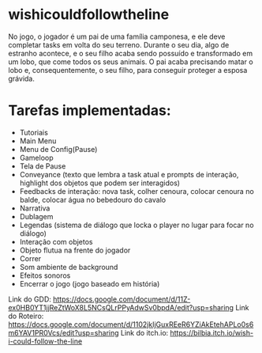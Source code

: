# wishicouldfollowtheline
No jogo, o jogador é um pai de uma família camponesa, e ele deve completar tasks em volta do seu terreno. Durante o seu dia, algo de estranho acontece, e o seu filho acaba sendo possuído e transformado em um lobo, que come todos os seus animais. O pai acaba precisando matar o lobo e, consequentemente, o seu filho, para conseguir proteger a esposa grávida.

# Tarefas implementadas:
- Tutoriais
- Main Menu
- Menu de Config(Pause)
- Gameloop
- Tela de Pause
- Conveyance (texto que lembra a task atual e prompts de interação, highlight dos objetos que podem ser interagidos)
- Feedbacks de interação: nova task, colher cenoura, colocar cenoura no balde, colocar água no bebedouro do cavalo
- Narrativa
- Dublagem
- Legendas (sistema de diálogo que locka o player no lugar para focar no diálogo)
- Interação com objetos
- Objeto flutua na frente do jogador
- Correr
- Som ambiente de background
- Efeitos sonoros
- Encerrar o jogo (jogo baseado em história)


Link do GDD: https://docs.google.com/document/d/11Z-ex0HB0YT1jjReZtWoX8L5NCsQLrPPyAdwSv0bpdA/edit?usp=sharing
Link do Roteiro: https://docs.google.com/document/d/1102jkIjGuxREeR6YZiAkEtehAPLo0s6m6YAV1PR0Vcs/edit?usp=sharing
Link do itch.io: https://bilbia.itch.io/wish-i-could-follow-the-line
